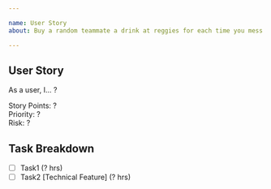 ```yaml
---

name: User Story
about: Buy a random teammate a drink at reggies for each time you mess up the creation of a user story

---
```


## User Story
As a user, I... ?

Story Points: ?  
Priority: ?  
Risk: ?

## Task Breakdown

- [ ] Task1 (? hrs)
- [ ] Task2 [Technical Feature] (? hrs)
